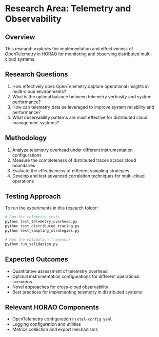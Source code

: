 # Research Area: Telemetry and Observability

## Overview
This research explores the implementation and effectiveness of OpenTelemetry in HORAO for monitoring and observing distributed multi-cloud systems.

## Research Questions
1. How effectively does OpenTelemetry capture operational insights in multi-cloud environments?
2. What is the optimal balance between telemetry verbosity and system performance?
3. How can telemetry data be leveraged to improve system reliability and performance?
4. What observability patterns are most effective for distributed cloud management systems?

## Methodology
1. Analyze telemetry overhead under different instrumentation configurations
2. Measure the completeness of distributed traces across cloud boundaries
3. Evaluate the effectiveness of different sampling strategies
4. Develop and test advanced correlation techniques for multi-cloud operations

## Testing Approach
To run the experiments in this research folder:

```bash
# Run the telemetry tests
python test_telemetry_overhead.py
python test_distributed_tracing.py
python test_sampling_strategies.py

# Run the validation framework
python run_validation.py
```

## Expected Outcomes
- Quantitative assessment of telemetry overhead
- Optimal instrumentation configurations for different operational scenarios
- Novel approaches for cross-cloud observability
- Best practices for implementing telemetry in distributed systems

## Relevant HORAO Components
- OpenTelemetry configuration in `otel-config.yaml`
- Logging configuration and utilities
- Metrics collection and export mechanisms